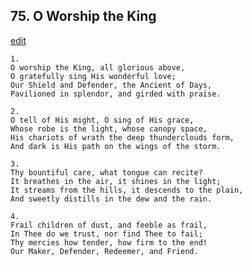
## 75.  O Worship the King
[edit](https://docs.google.com/document/d/1Mh_lINsLorwR7bxm%2DUcH56ght65MPyR8/edit?mode=html)




    1.
    O worship the King, all glorious above,
    O gratefully sing His wonderful love;
    Our Shield and Defender, the Ancient of Days,
    Pavilioned in splendor, and girded with praise.

    2.
    O tell of His might, O sing of His grace,
    Whose robe is the light, whose canopy space,
    His chariots of wrath the deep thunderclouds form,
    And dark is His path on the wings of the storm.

    3.
    Thy bountiful care, what tongue can recite?
    It breathes in the air, it shines in the light;
    It streams from the hills, it descends to the plain,
    And sweetly distills in the dew and the rain.

    4.
    Frail children of dust, and feeble as frail,
    In Thee do we trust, nor find Thee to fail;
    Thy mercies how tender, how firm to the end!
    Our Maker, Defender, Redeemer, and Friend.
